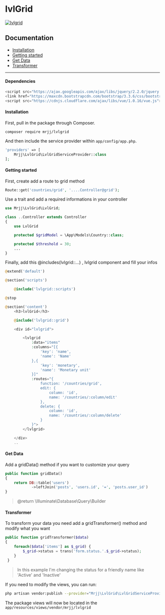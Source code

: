 # lvlGrid

<a href="https://github.com/marcosrjjunior/lvlgrid/"><img src="https://cloud.githubusercontent.com/assets/5287262/14336211/f996cf84-fc37-11e5-9c0b-04c27625232e.jpg" alt="lvlgrid"></a>

## Documentation
 * [Installation](#installation) 
 * [Getting started](#getting-started) 
 * [Get Data](#get-data) 
 * [Transformer](#transformer) 

___
#### Dependencies  

```js  
<script src="https://ajax.googleapis.com/ajax/libs/jquery/2.2.0/jquery.min.js"></script>
<link href="https://maxcdn.bootstrapcdn.com/bootstrap/3.3.6/css/bootstrap.min.css">
<script src="https://cdnjs.cloudflare.com/ajax/libs/vue/1.0.16/vue.js"></script>
```  
  
#### Installation

First, pull in the package through Composer.

```
composer require mrjj/lvlgrid
```

And then include the service provider within `app/config/app.php`.

```php
'providers' => [
    Mrjj\LvlGrid\LvlGridServiceProvider::class
];
```

#### Getting started

First, create add a route to grid method

```php
Route::get('countries/grid', '....Controller@grid');
```  

Use a trait and add a required informations in your controller

```php  
use Mrjj\LvlGrid\LvlGrid;

class ..Controller extends Controller
{
    use LvlGrid

    protected $gridModel = \App\Models\Country::class;

    protected $threshold = 30;  
    ...
}

```

Finally, add this @includes(lvlgrid::...) , lvlgrid component and fill your infos

```php  
@extend('default')

@section('scripts')

    @include('lvlgrid::scripts')

@stop

@section('content')
    <h3>lvlGrid</h3>

    @include('lvlgrid::grid')  

    <div id="lvlgrid">

        <lvlgrid
            :data="items"
            :columns="[{
                'key': 'name',
                'name': 'Name'
            },{
                'key': 'monetary',
                'name': 'Monetary unit'
            }]"
            :routes="{
                function: '/countries/grid',
                edit: {
                    column: 'id',
                    name: '/countries/:column/edit'
                },
                delete: {
                    column: 'id',
                    name: '/countries/:column/delete'
                }
            }">
        </lvlgrid>

    </div>  
    ..
```  

#### Get Data
Add a gridData() method if you want to customize your query

```php
public function gridData()
{
    return DB::table('users')
            ->leftJoin('posts', 'users.id', '=', 'posts.user_id')
}
```
> @return \Illuminate\Database\Query\Builder

#### Transformer

To transform your data you need add a gridTransformer() method and modify what you want
```php  
public function gridTransformer($data)
{
    foreach($data['items'] as $_grid) {
        $_grid->status = trans('form.status.'.$_grid->status);
    }
 }
```
> In this example I'm changing the status for a friendly name like 'Active' and 'Inactive'  

If you need to modify the views, you can run:

```bash
php artisan vendor:publish --provider="Mrjj\LvlGrid\LvlGridServiceProvider"
```

The package views will now be located in the `app/resources/views/vendor/mrjj/lvlgrid`
